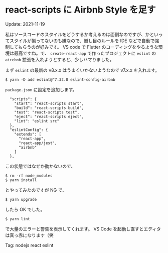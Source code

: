 react-scripts に Airbnb Style を足す
======

Update: 2021-11-19

私はソースコードのスタイルをどうするか考えるのは面倒なのですが、かといってスタイルが揃ってないのも嫌なので、厳し目のルールを
IDE などで自動で強制してもらうのが好みです。
VS code で Flutter のコーディングをやるような環境は最高ですね。で、
``create-react-app`` で作ったプロジェクトに ``eslint`` の ``airebnb`` 拡張を入れようとすると、少しハマりました。

まず ``eslint`` の最新の v8.x.x はうまくいかないようなので v7.x.x を入れます。

```
$ yarn -D add eslint@^7.32.0 eslint-config-airbnb
```

``package.json`` に設定を追加します。

```
  "scripts": {
    "start": "react-scripts start",
    "build": "react-scripts build",
    "test": "react-scripts test",
    "eject": "react-scripts eject",
    "lint": "eslint src"
  },
  "eslintConfig": {
    "extends": [
      "react-app",
      "react-app/jest",
      "airbnb"
    ]
  },
```

この状態ではなぜか動かないので、

```
$ rm -rf node_modules
$ yarn install
```

とやってみたのですが NG で、

```
$ yarn upgrade
```

したら OK でした。

```
$ yarn lint
```

で大量のエラーと警告を表示してくれます。
VS Code を起動し直すとエディタは真っ赤になります（笑



Tag: nodejs react eslint
